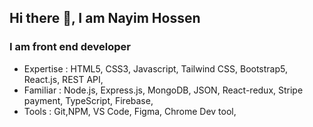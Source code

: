 ## Hi there 👋, I am Nayim Hossen
### I am front end developer

* Expertise : HTML5, CSS3, Javascript, Tailwind CSS, Bootstrap5, React.js, REST API,
* Familiar  : Node.js, Express.js, MongoDB, JSON, React-redux, Stripe payment, TypeScript, Firebase,
* Tools     : Git,NPM, VS Code, Figma, Chrome Dev tool, 





